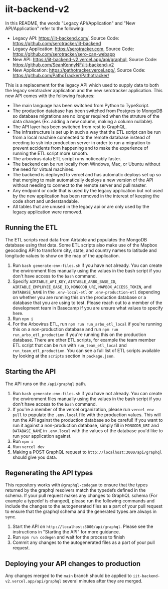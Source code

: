 # iit-backend-v2

In this README, the words "Legacy API/Application" and "New API/Application" refer to the following:

- Legacy API: https://iit-backend.com/, Source Code: https://github.com/serotracker/iit-backend
- Legacy Application: https://serotracker.com, Source Code: https://github.com/serotracker/sero-can-webapp
- New API: https://iit-backend-v2.vercel.app/api/graphql, Source Code: https://github.com/SeanKennyNF/iit-backend-v2
- New Application: https://pathotracker.vercel.app/, Source Code: https://github.com/PathoTracker/Pathotracker/

This is a replacement for the legacy API which used to supply data to both the legacy serotracker application and the new serotracker application. This new API comes with the following features:

- The main language has been switched from Python to TypeScript.
- The production database has been switched from Postgres to MongoDB so database migrations are no longer required when the struture of the data changes (Ex. adding a new column, making a column nullable).
- The API layer has been switched from rest to GraphQL.
- The infrastructure is set up in such a way that the ETL script can be run from a local machine connected to the remote database instead of needing to ssh into production server in order to run a migration to prevent accidents from happening and to make the experience of running the ETL script more smooth.
- The arbovirus data ETL script runs noticeably faster.
- The backend can be run locally from Windows, Mac, or Ubuntu without the need for virtual machines.
- The backend is deployed to vercel and has automatic deploys set up so that merging to main automatically deploys a new version of the API without needing to connect to the remote server and pull master.
- Any endpoint or code that is used by the legacy application but not used by the new application has been removed in the interest of keeping the code short and understandable.
- All tables that are unused in the legacy api or are only used by the legacy application were removed.

## Running the ETL

The ETL scripts read data from Airtable and populates the MongoDB database using that data. Some ETL scripts also make use of the Mapbox geocoding API to transform city, state, and country names to latitude and longitude values to show on the map of the application.

1. Run `bash generate-env-files.sh` if you have not already. You can create the environment files manually using the values in the bash script if you don't have access to the `bash` command.
2. Specify `AIRTABLE_API_KEY`, `AIRTABLE_ARBO_BASE_ID`, `AIRTABLE_EMPLOYEE_BASE_ID`, `MONGODB_URI`, `MAPBOX_ACCESS_TOKEN`, and `DATABASE_NAME` in the `.env-local-etl` or `.env-production-etl` depending on whether you are running this on the production database or a database that you are using to test. Please reach out to a member of the development team in Basecamp if you are unsure what values to specify here.
3. Run `npm i`
4. For the Arbovirus ETL, run `npm run run_arbo_etl_local` if you're running this on a non-production database and run `npm run run_arbo_etl_production` if you're running this on the production database. There are other ETL scripts, for example the team member ETL script that can be run with `run_team_etl_local` and `run_team_etl_production`. You can see a full list of ETL scripts available by looking at the `scripts` section in `package.json`.

## Starting the API

The API runs on the `/api/graphql` path.

1. Run `bash generate-env-files.sh` if you have not already. You can create the environment files manually using the values in the bash script if you don't have access to the `bash` command.
2. If you're a member of the vercel organization, please run `vercel env pull` to populate the `.env.local` file with the production values. This will run the API against the production database so be careful! If you want to run it against a non-production database, simply fill in `MONGODB_URI` and `DATABASE_NAME` in `.env.local` with the values of the database you'd like to run your application against.
3. Run `npm i`
4. Run `vercel dev`
5. Making a POST GraphQL request to `http://localhost:3000/api/graphql` should give you data.

## Regenerating the API types

This repository works with `@graphql-codegen` to ensure that the types returned by the graphql resolvers match the typedefs defined in the schema. If your pull request makes any changes to GraphQL schema (For example a typedef is changed), please run the following commands and include the changes to the autogenerated files as a part of your pull request to ensure that the graphql schema and the generated types are always in sync.

1. Start the API on `http://localhost:3000/api/graphql`. Please see the instructions in "Starting the API" for more guidance.
2. Run `npm run codegen` and wait for the process to finish
3. Commit any changes to the autogenerated files as a part of your pull request.

## Deploying your API changes to production

Any changes merged to the `main` branch should be applied to `iit-backend-v2.vercel.app/api/graphql` several minutes after they are merged.
